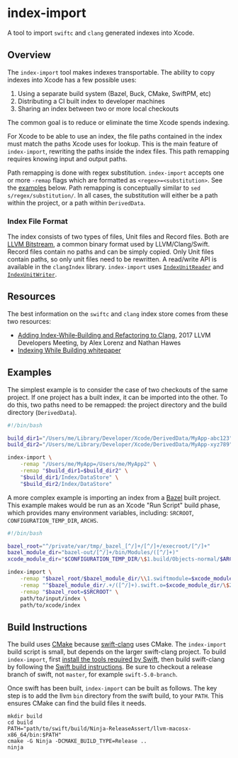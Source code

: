 # index-import

A tool to import `swiftc` and `clang` generated indexes into Xcode.

## Overview

The `index-import` tool makes indexes transportable. The ability to copy indexes into Xcode has a few possible uses:

1. Using a separate build system (Bazel, Buck, CMake, SwiftPM, etc)
2. Distributing a CI built index to developer machines
3. Sharing an index between two or more local checkouts

The common goal is to reduce or eliminate the time Xcode spends indexing.

For Xcode to be able to use an index, the file paths contained in the index must match the paths Xcode uses for lookup. This is the main feature of `index-import`, rewriting the paths inside the index files. This path remapping requires knowing input and output paths.

Path remapping is done with regex substitution. `index-import` accepts one or more `-remap` flags which are formatted as `<regex>=<substitution>`. See the [examples](#examples) below. Path remapping is conceptually similar to `sed s/regex/substitution/`. In all cases, the substitution will either be a path within the project, or a path within `DerivedData`.

### Index File Format

The index consists of two types of files, Unit files and Record files. Both are [LLVM Bitstream](https://www.llvm.org/docs/BitCodeFormat.html#bitstream-format), a common binary format used by LLVM/Clang/Swift. Record files contain no paths and can be simply copied. Only Unit files contain paths, so only unit files need to be rewritten. A read/write API is available in the `clangIndex` library. `index-import` uses [`IndexUnitReader`](https://github.com/apple/swift-clang/blob/swift-5.0-branch/include/clang/Index/IndexUnitReader.h) and [`IndexUnitWriter`](https://github.com/apple/swift-clang/blob/swift-5.0-branch/include/clang/Index/IndexUnitWriter.h).

## Resources

The best information on the `swiftc` and `clang` index store comes from these two resources:

* [Adding Index‐While‐Building and Refactoring to Clang](https://www.youtube.com/watch?v=jGJhnIT-D2M), 2017 LLVM Developers Meeting, by Alex Lorenz and Nathan Hawes
* [Indexing While Building whitepaper](https://docs.google.com/document/d/1cH2sTpgSnJZCkZtJl1aY-rzy4uGPcrI-6RrUpdATO2Q/)

## Examples

The simplest example is to consider the case of two checkouts of the same project. If one project has a built index, it can be imported into the other. To do this, two paths need to be remapped: the project directory and the build directory (`DerivedData`).

```sh
#!/bin/bash

build_dir1="/Users/me/Library/Developer/Xcode/DerivedData/MyApp-abc123"
build_dir2="/Users/me/Library/Developer/Xcode/DerivedData/MyApp-xyz789"

index-import \
    -remap "/Users/me/MyApp=/Users/me/MyApp2" \
    -remap "$build_dir1=$build_dir2" \
    "$build_dir1/Index/DataStore" \
    "$build_dir2/Index/DataStore"
```

A more complex example is importing an index from a [Bazel](https://bazel.build) built project. This example makes would be run as an Xcode "Run Script" build phase, which provides many environment variables, including: `SRCROOT`, `CONFIGURATION_TEMP_DIR`, `ARCHS`.

```sh
#!/bin/bash

bazel_root="^/private/var/tmp/_bazel_[^/]+/[^/]+/execroot/[^/]+"
bazel_module_dir="bazel-out/[^/]+/bin/Modules/([^/]+)"
xcode_module_dir="$CONFIGURATION_TEMP_DIR/\$1.build/Objects-normal/$ARCHS"

index-import \
    -remap "$bazel_root/$bazel_module_dir/\\1.swiftmodule=$xcode_module_dir/\$1.swiftmodule" \
    -remap "^$bazel_module_dir/.+/([^/]+).swift.o=$xcode_module_dir/\$2.o" \
    -remap "$bazel_root=$SRCROOT" \
    path/to/input/index \
    path/to/xcode/index

```

## Build Instructions

The build uses [CMake](https://cmake.org) because [swift-clang](https://www.github.com/apple/swift-clang) uses CMake. The `index-import` build script is small, but depends on the larger swift-clang project. To build `index-import`, first [install the tools required by Swift](https://github.com/apple/swift#system-requirements), then build swift-clang by following the [Swift build instructions](https://github.com/apple/swift#building-swift). Be sure to checkout a release branch of swift, not `master`, for example `swift-5.0-branch`.

Once swift has been built, `index-import` can be built as follows. The key step is to add the llvm `bin` directory from the swift build, to your `PATH`. This ensures CMake can find the build files it needs.

```
mkdir build
cd build
PATH="path/to/swift/build/Ninja-ReleaseAssert/llvm-macosx-x86_64/bin:$PATH"
cmake -G Ninja -DCMAKE_BUILD_TYPE=Release ..
ninja
```
